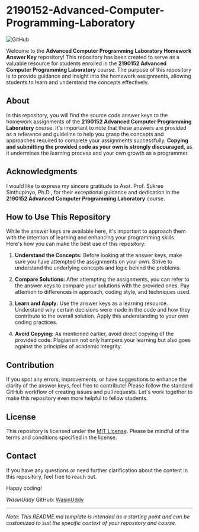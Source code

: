 # 2190152-Advanced-Computer-Programming-Laboratory

![GitHub](https://img.shields.io/github/license/WasinUddy/2190152-Advanced-Computer-Programming-Laboratory)

Welcome to the **Advanced Computer Programming Laboratory Homework Answer Key** repository! This repository has been created to serve as a valuable resource for students enrolled in the **2190152 Advanced Computer Programming Laboratory** course. The purpose of this repository is to provide guidance and insight into the homework assignments, allowing students to learn and understand the concepts effectively.

## About

In this repository, you will find the source code answer keys to the homework assignments of the **2190152 Advanced Computer Programming Laboratory** course. It's important to note that these answers are provided as a reference and guideline to help you grasp the concepts and approaches required to complete your assignments successfully. **Copying and submitting the provided code as your own is strongly discouraged**, as it undermines the learning process and your own growth as a programmer.

## Acknowledgments

I would like to express my sincere gratitude to Asst. Prof. Sukree Sinthupinyo, Ph.D., for their exceptional guidance and dedication in the **2190152 Advanced Computer Programming Laboratory** course.

## How to Use This Repository

While the answer keys are available here, it's important to approach them with the intention of learning and enhancing your programming skills. Here's how you can make the best use of this repository:

1. **Understand the Concepts:** Before looking at the answer keys, make sure you have attempted the assignments on your own. Strive to understand the underlying concepts and logic behind the problems.

2. **Compare Solutions:** After attempting the assignments, you can refer to the answer keys to compare your solutions with the provided ones. Pay attention to differences in approach, coding style, and techniques used.

3. **Learn and Apply:** Use the answer keys as a learning resource. Understand why certain decisions were made in the code and how they contribute to the overall solution. Apply this understanding to your own coding practices.

4. **Avoid Copying:** As mentioned earlier, avoid direct copying of the provided code. Plagiarism not only hampers your learning but also goes against the principles of academic integrity.

## Contribution

If you spot any errors, improvements, or have suggestions to enhance the clarity of the answer keys, feel free to contribute! Please follow the standard GitHub workflow of creating issues and pull requests. Let's work together to make this repository even more helpful to fellow students.

## License

This repository is licensed under the [MIT License](LICENSE). Please be mindful of the terms and conditions specified in the license.

## Contact

If you have any questions or need further clarification about the content in this repository, feel free to reach out.

Happy coding!

*WasinUddy*
GitHub: [WasinUddy](https://github.com/WasinUddy)

---
*Note: This README.md template is intended as a starting point and can be customized to suit the specific context of your repository and course.*